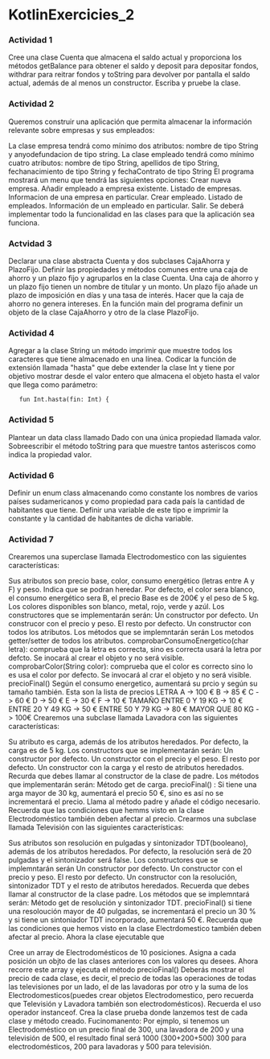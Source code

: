 # KotlinExercicies_2

### Actividad 1
Cree una clase Cuenta que almacena el saldo actual y proporciona los métodos getBalance para obtener el saldo y deposit para depositar fondos, withdrar para reitrar fondos y toString para devolver por pantalla el saldo actual, además de al menos un constructor. Escriba y pruebe la clase.

### Actividad 2
Queremos construir una aplicación que permita almacenar la información relevante sobre empresas y sus empleados:

La clase empresa tendrá como mínimo dos atributos: nombre de tipo String y anyodefundacion de tipo string.
La clase empleado tendrá como mínimo cuatro atributos: nombre de tipo String, apellidos de tipo String, fechanacimiento de tipo String y fechaContrato de tipo String El programa mostrará un menu que tendrá las siguientes opciones:
Crear nueva empresa.
Añadir empleado a empresa existente.
Listado de empresas.
Informacion de una empresa en particular.
Crear empleado.
Listado de empleados.
Información de un empleado en particular.
Salir. Se deberá implementar todo la funcionalidad en las clases para que la aplicación sea funciona.

### Actvidad 3
Declarar una clase abstracta Cuenta y dos subclases CajaAhorra y PlazoFijo. Definir las propiedades y métodos comunes entre una caja de ahorro y un plazo fijo y agruparlos en la clase Cuenta.
Una caja de ahorro y un plazo fijo tienen un nombre de titular y un monto. Un plazo fijo añade un plazo de imposición en días y una tasa de interés. Hacer que la caja de ahorro no genera intereses.
En la función main del programa definir un objeto de la clase CajaAhorro y otro de la clase PlazoFijo.

### Actividad 4
Agregar a la clase String un método imprimir que muestre todos los caracteres que tiene almacenado en una línea.
Codicar la función de extensión llamada "hasta" que debe extender la clase Int y tiene por objetivo mostrar desde el valor entero que almacena el objeto hasta el valor que llega como parámetro:
```
   fun Int.hasta(fin: Int) {
```
### Actividad 5
Plantear un data class llamado Dado con una única propiedad llamada valor. Sobreescribir el método toString para que muestre tantos asteriscos como indica la propiedad valor.

### Actividad 6

Definir un enum class almacenando como constante los nombres de varios países sudamericanos y como propiedad para cada país la cantidad de habitantes que tiene.
Definir una variable de este tipo e imprimir la constante y la cantidad de habitantes de dicha variable.


### Actividad 7
Crearemos una superclase llamada Electrodomestico con las siguientes características:

Sus atributos son precio base, color, consumo energético (letras entre A y F) y peso. Indica que se podran heredar.
Por defecto, el color sera blanco, el consumo energético sera B, el precio Base es de 200€ y el peso de 5 kg.
Los colores disponibles son blanco, metal, rojo, verde y azúl.
Los constructores que se implementarán serán:
Un constructor por defecto.
Un construcor con el precio y peso. El resto por defecto.
Un constructor con todos los atributos.
Los métodos que se implemntarán serán
Los metodos getter/setter de todos los atributos.
comprobarConsumoEnergetico(char letra): comprueba que la letra es correcta, sino es correcta usará la letra por defcto. Se inocará al crear el objeto y no será visible.
comprobarColor(String color): comprueba que el color es correcto sino lo es usa el color por defecto. Se invocará al crar el objeto y no será visible.
precioFinal() Según el consumo energetico, aumentará su prcio y según su tamaño también. Esta son la lista de precios LETRA
A -> 100 €
B -> 85 €
C -> 60 €
D -> 50 €
E -> 30 €
F -> 10 € TAMAÑO
ENTRE 0 Y 19 KG -> 10 €
ENTRE 20 Y 49 KG -> 50 €
ENTRE 50 Y 79 KG -> 80 €
MAYOR QUE 80 KG -> 100€
Crearemos una subclase llamada Lavadora con las siguientes características:

Su atributo es carga, además de los atributos heredados.
Por defecto, la carga es de 5 kg.
Los constructors que se implementarán serán:
Un constructor por defecto.
Un constructor con el precio y el peso. El resto por defecto.
Un constructor con la carga y el resto de atributos heredados. Recurda que debes llamar al constructor de la clase de padre.
Los métodos que implementarán serán:
Método get de carga.
precioFinal() : Si tiene una arga mayor de 30 kg, aumentará el precio 50 €, sino es así no se incrementará el precio. Llama al método padre y añade el código necesario. Recuerda que las condiciones que hemms visto en la clase Electrodoméstico también deben afectar al precio.
Crearmos una subclase llamada Televisión con las siguientes características:

Sus atributos son resolución en pulgadas y sintonizador TDT(booleano), además de los atributos heredados.
Por defecto, la resolución será de 20 pulgadas y el sintonizador será false.
Los constructores que se implemntarán serán
Un constructor por defecto.
Un constructor con el precio y peso. El resto por defecto.
Un constructor con la resolución, sintonizador TDT y el resto de atributos heredados. Recuerda que debes llamar al constructor de la clase padre.
Los métodos que se implemntará serán:
Método get de resolución y sintonizador TDT.
precioFinal() si tiene una resoloución mayor de 40 pulgadas, se incrementará el precio un 30 % y si tiene un sintoniador TDT incorporado, aumentará 50 €. Recuerda que las condiciones que hemos visto en la clase Electrdomestico también deben afectar al precio.
Ahora la clase ejecutable que

Cree un array de Electrodomésticos de 10 posiciones.
Asigna a cada posición un objto de las clases anteriores con los valores qu desees.
Ahora recorre este array y ejecuta el método precioFinal()
Deberás mostrar el precio de cada clase, es decir, el precio de todas las operaciones de todas las televisiones por un lado, el de las lavadoras por otro y la suma de los Electrodomesticos(puedes crear objetos Electrodomestico, pero recuerda que Televisión y Lavadora también son electrodomésticos). Recuerda el uso operador instanceof.
Crea la clase prueba donde lanzemos test de cada clase y método creado. Fucinomanento: Por ejmplo, si tenemos un Electrodoméstico on un precio final de 300, una lavadora de 200 y una televisión de 500, el resultado final será 1000 (300+200+500) 300 para electrodomésticos, 200 para lavadoras y 500 para televisión.
